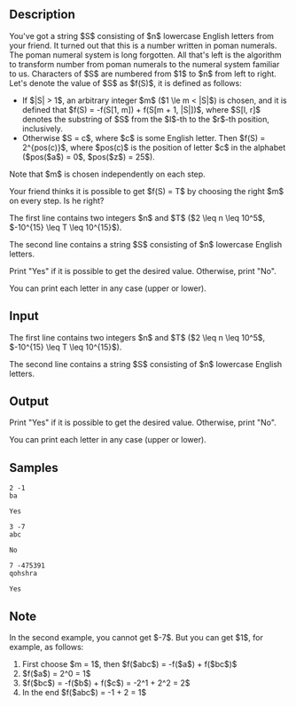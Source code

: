 ## Description

<div><p>You've got a string $S$ consisting of $n$ lowercase English letters from your friend. It turned out that this is a number written in <span class="tex-font-style-it">poman</span> numerals. The poman numeral system is long forgotten. All that's left is the algorithm to transform number from poman numerals to the numeral system familiar to us. Characters of $S$ are numbered from $1$ to $n$ from left to right. Let's denote the value of $S$ as $f(S)$, it is defined as follows: </p><ul> <li> If $|S| &gt; 1$, an arbitrary integer $m$ ($1 \le m &lt; |S|$) is chosen, and it is defined that $f(S) = -f(S[1, m]) + f(S[m + 1, |S|])$, where $S[l, r]$ denotes the substring of $S$ from the $l$-th to the $r$-th position, inclusively. </li><li> Otherwise $S = c$, where $c$ is some English letter. Then $f(S) = 2^{pos(c)}$, where $pos(c)$ is the position of letter $c$ in the alphabet ($pos($<span class="tex-font-style-tt">a</span>$) = 0$, $pos($<span class="tex-font-style-tt">z</span>$) = 25$). </li></ul><p>Note that $m$ is chosen independently on each step.</p><p>Your friend thinks it is possible to get $f(S) = T$ by choosing the right $m$ on every step. Is he right?</p></div><div class="input-specification"><p>The first line contains two integers $n$ and $T$ ($2 \leq n \leq 10^5$, $-10^{15} \leq T \leq 10^{15}$).</p><p>The second line contains a string $S$ consisting of $n$ lowercase English letters.</p></div><div class="output-specification"><p>Print "<span class="tex-font-style-tt">Yes</span>" if it is possible to get the desired value. Otherwise, print "<span class="tex-font-style-tt">No</span>".</p><p>You can print each letter in any case (upper or lower).</p></div>

## Input

<p>The first line contains two integers $n$ and $T$ ($2 \leq n \leq 10^5$, $-10^{15} \leq T \leq 10^{15}$).</p><p>The second line contains a string $S$ consisting of $n$ lowercase English letters.</p>

## Output

<p>Print "<span class="tex-font-style-tt">Yes</span>" if it is possible to get the desired value. Otherwise, print "<span class="tex-font-style-tt">No</span>".</p><p>You can print each letter in any case (upper or lower).</p>

## Samples

```input1
2 -1
ba
```

```output1
Yes
```






```input2
3 -7
abc
```

```output2
No
```






```input3
7 -475391
qohshra
```

```output3
Yes
```




## Note

<p>In the second example, you cannot get $-7$. But you can get $1$, for example, as follows: </p><ol> <li> First choose $m = 1$, then $f($<span class="tex-font-style-tt">abc</span>$) = -f($<span class="tex-font-style-tt">a</span>$) + f($<span class="tex-font-style-tt">bc</span>$)$ </li><li> $f($<span class="tex-font-style-tt">a</span>$) = 2^0 = 1$ </li><li> $f($<span class="tex-font-style-tt">bc</span>$) = -f($<span class="tex-font-style-tt">b</span>$) + f($<span class="tex-font-style-tt">c</span>$) = -2^1 + 2^2 = 2$ </li><li> In the end $f($<span class="tex-font-style-tt">abc</span>$) = -1 + 2 = 1$ </li></ol>
